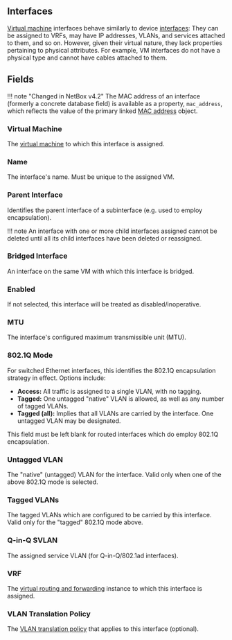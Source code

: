 ## Interfaces

[Virtual machine](./virtualmachine.md) interfaces behave similarly to device [interfaces](../dcim/interface.md): They can be assigned to VRFs, may have IP addresses, VLANs, and services attached to them, and so on. However, given their virtual nature, they lack properties pertaining to physical attributes. For example, VM interfaces do not have a physical type and cannot have cables attached to them.

## Fields

!!! note "Changed in NetBox v4.2"
    The MAC address of an interface (formerly a concrete database field) is available as a property, `mac_address`, which reflects the value of the primary linked [MAC address](./macaddress.md) object.

### Virtual Machine

The [virtual machine](./virtualmachine.md) to which this interface is assigned.

### Name

The interface's name. Must be unique to the assigned VM.

### Parent Interface

Identifies the parent interface of a subinterface (e.g. used to employ encapsulation).

!!! note
    An interface with one or more child interfaces assigned cannot be deleted until all its child interfaces have been deleted or reassigned.

### Bridged Interface

An interface on the same VM with which this interface is bridged.

### Enabled

If not selected, this interface will be treated as disabled/inoperative.

### MTU

The interface's configured maximum transmissible unit (MTU).

### 802.1Q Mode

For switched Ethernet interfaces, this identifies the 802.1Q encapsulation strategy in effect. Options include:

* **Access:** All traffic is assigned to a single VLAN, with no tagging.
* **Tagged:** One untagged "native" VLAN is allowed, as well as any number of tagged VLANs.
* **Tagged (all):** Implies that all VLANs are carried by the interface. One untagged VLAN may be designated.

This field must be left blank for routed interfaces which do employ 802.1Q encapsulation.

### Untagged VLAN

The "native" (untagged) VLAN for the interface. Valid only when one of the above 802.1Q mode is selected.

### Tagged VLANs

The tagged VLANs which are configured to be carried by this interface. Valid only for the "tagged" 802.1Q mode above.

### Q-in-Q SVLAN

The assigned service VLAN (for Q-in-Q/802.1ad interfaces).

### VRF

The [virtual routing and forwarding](../ipam/vrf.md) instance to which this interface is assigned.

### VLAN Translation Policy

The [VLAN translation policy](../ipam/vlantranslationpolicy.md) that applies to this interface (optional).
